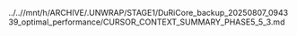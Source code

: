 ../..//mnt/h/ARCHIVE/.UNWRAP/STAGE1/DuRiCore_backup_20250807_094339_optimal_performance/CURSOR_CONTEXT_SUMMARY_PHASE5_5_3.md